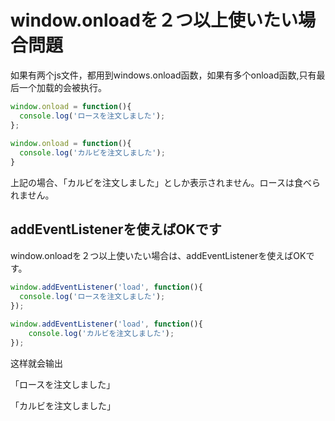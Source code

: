 # window.onloadを２つ以上使いたい場合問題

如果有两个js文件，都用到windows.onload函数，如果有多个onload函数,只有最后一个加载的会被执行。

```js
window.onload = function(){
  console.log('ロースを注文しました');
};
 
window.onload = function(){
  console.log('カルビを注文しました');
}
```

上記の場合、「カルビを注文しました」としか表示されません。ロースは食べられません。

## addEventListenerを使えばOKです

window.onloadを２つ以上使いたい場合は、addEventListenerを使えばOKです。

```js
window.addEventListener('load', function(){
  console.log('ロースを注文しました');
});
 
window.addEventListener('load', function(){
	console.log('カルビを注文しました');
});
```

这样就会输出

「ロースを注文しました」

「カルビを注文しました」